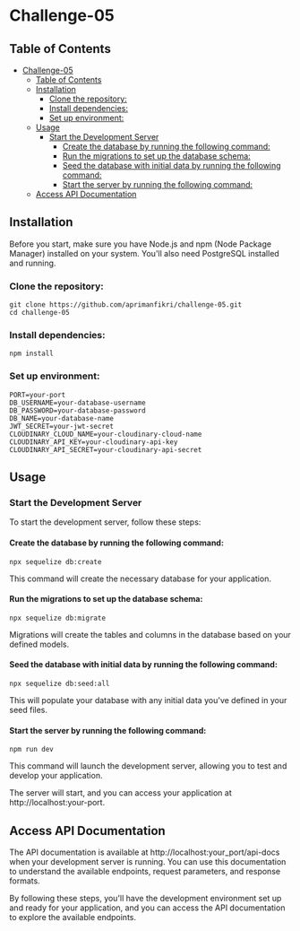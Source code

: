 # Challenge-05

## Table of Contents

- [Challenge-05](#challenge-05)
  - [Table of Contents](#table-of-contents)
  - [Installation](#installation)
    - [Clone the repository:](#clone-the-repository)
    - [Install dependencies:](#install-dependencies)
    - [Set up environment:](#set-up-environment)
  - [Usage](#usage)
    - [Start the Development Server](#start-the-development-server)
      - [Create the database by running the following command:](#create-the-database-by-running-the-following-command)
      - [Run the migrations to set up the database schema:](#run-the-migrations-to-set-up-the-database-schema)
      - [Seed the database with initial data by running the following command:](#seed-the-database-with-initial-data-by-running-the-following-command)
      - [Start the server by running the following command:](#start-the-server-by-running-the-following-command)
  - [Access API Documentation](#access-api-documentation)

## Installation

Before you start, make sure you have Node.js and npm (Node Package Manager) installed on your system. You'll also need PostgreSQL installed and running.

### Clone the repository:

```shell
git clone https://github.com/aprimanfikri/challenge-05.git
cd challenge-05
```

### Install dependencies:

```shell
npm install
```

### Set up environment:

```shell
PORT=your-port
DB_USERNAME=your-database-username
DB_PASSWORD=your-database-password
DB_NAME=your-database-name
JWT_SECRET=your-jwt-secret
CLOUDINARY_CLOUD_NAME=your-cloudinary-cloud-name
CLOUDINARY_API_KEY=your-cloudinary-api-key
CLOUDINARY_API_SECRET=your-cloudinary-api-secret
```

## Usage

### Start the Development Server

To start the development server, follow these steps:

#### Create the database by running the following command:

```shell
npx sequelize db:create
```

This command will create the necessary database for your application.

#### Run the migrations to set up the database schema:

```shell
npx sequelize db:migrate
```

Migrations will create the tables and columns in the database based on your defined models.

#### Seed the database with initial data by running the following command:

```shell
npx sequelize db:seed:all
```

This will populate your database with any initial data you've defined in your seed files.

#### Start the server by running the following command:

```shell
npm run dev
```

This command will launch the development server, allowing you to test and develop your application.

The server will start, and you can access your application at http://localhost:your-port.

## Access API Documentation

The API documentation is available at http://localhost:your_port/api-docs when your development server is running. You can use this documentation to understand the available endpoints, request parameters, and response formats.

By following these steps, you'll have the development environment set up and ready for your application, and you can access the API documentation to explore the available endpoints.
